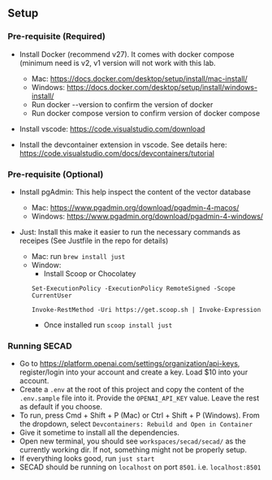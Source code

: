 ## Setup

### Pre-requisite (Required)

- Install Docker (recommend v27). It comes with docker compose (minimum need is v2, v1 version will not work with this lab.
    - Mac: https://docs.docker.com/desktop/setup/install/mac-install/
    - Windows: https://docs.docker.com/desktop/setup/install/windows-install/ 
    - Run docker --version  to confirm  the version of docker
    - Run docker compose version  to confirm version of docker compose

- Install vscode: https://code.visualstudio.com/download
- Install the devcontainer extension in vscode. See details here: https://code.visualstudio.com/docs/devcontainers/tutorial

### Pre-requisite (Optional)

- Install pgAdmin: This help inspect the content of the vector database
    - Mac: https://www.pgadmin.org/download/pgadmin-4-macos/
    - Windows: https://www.pgadmin.org/download/pgadmin-4-windows/

- Just: Install this make it easier to run the necessary commands as receipes (See Justfile in the repo for details)
    - Mac: run `brew install just`
    - Window: 
        * Install Scoop or Chocolatey
        ``` 
        Set-ExecutionPolicy -ExecutionPolicy RemoteSigned -Scope CurrentUser

        Invoke-RestMethod -Uri https://get.scoop.sh | Invoke-Expression
        ```
        * Once installed run `scoop install just`

### Running SECAD
- Go to https://platform.openai.com/settings/organization/api-keys, register/login into your account and create a key. Load $10 into your account.
- Create a `.env` at the root of this project and copy the content of the `.env.sample` file into it. Provide the `OPENAI_API_KEY` value. Leave the rest as default if you choose. 
- To run, press Cmd + Shift + P (Mac) or Ctrl + Shift + P (Windows). From the dropdown, select `Devcontainers: Rebuild and Open in Container`
- Give it sometime to install all the dependencies.
- Open new terminal, you should see `workspaces/secad/secad/` as the currently working dir. If not, something might not be properly setup.
- If everything looks good, run `just start`
- SECAD should be running on `localhost` on port `8501`. i.e. `localhost:8501`